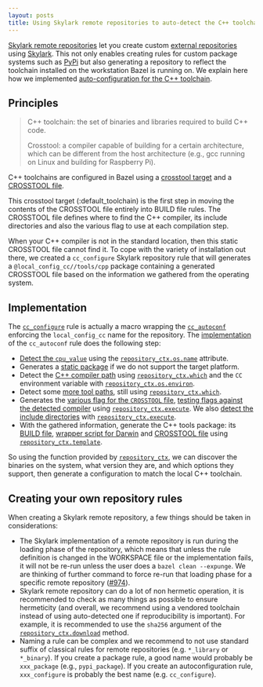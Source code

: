 ```yaml
---
layout: posts
title: Using Skylark remote repositories to auto-detect the C++ toolchain.
---
```


[Skylark remote repositories](https://docs.bazel.build/versions/master/skylark/repository_rules.html) let you
create custom [external repositories](https://docs.bazel.build/versions/master/external.html) using
[Skylark](https://docs.bazel.build/versions/master/skylark/index.html). This not only enables creating rules for
custom package systems such as [PyPi](https://pypi.python.org) but also generating
a repository to reflect the toolchain installed on the workstation Bazel is running
on. We explain here how we implemented [auto-configuration for the C++
toolchain](https://github.com/bazelbuild/bazel/blob/master/tools/cpp/cc_configure.bzl).

## Principles

<blockquote>
C++ toolchain: the set of binaries and libraries required to build C++ code.

Crosstool: a compiler capable of building for a certain architecture, which
can be different from the host architecture (e.g., gcc running on Linux and
building for Raspberry Pi).
</blockquote>

C++ toolchains are configured in Bazel using a [crosstool target](https://github.com/bazelbuild/bazel/blob/8fa5ae6a6364100f2a7f9130e62eb0edb447339a/tools/cpp/BUILD#L32)
and a [CROSSTOOL file](https://github.com/bazelbuild/bazel/blob/master/tools/cpp/CROSSTOOL).

This crosstool target (:default_toolchain) is the first step in moving the contents
of the CROSSTOOL file entirely into BUILD file rules. The CROSSTOOL file defines
where to find the C++ compiler, its include directories and also the various flag
to use at each compilation step.

When your C++ compiler is not in the standard location, then this static
CROSSTOOL file cannot find it. To cope with the variety of installation out
there, we created a `cc_configure` Skylark repository rule that will generates
a `@local_config_cc//tools/cpp` package containing a generated CROSSTOOL file
based on the information we gathered from the operating system.


## Implementation

The [`cc_configure`](https://github.com/bazelbuild/bazel/blob/9116b3e99af2fd31d92c9bb7c37905a1675456c1/tools/cpp/cc_configure.bzl#L291)
rule is actually a macro wrapping the [`cc_autoconf`](https://github.com/bazelbuild/bazel/blob/9116b3e99af2fd31d92c9bb7c37905a1675456c1/tools/cpp/cc_configure.bzl#L288)
enforcing the `local_config_cc` name for the repository. The
[implementation](https://github.com/bazelbuild/bazel/blob/9116b3e99af2fd31d92c9bb7c37905a1675456c1/tools/cpp/cc_configure.bzl#L255)
of the `cc_autoconf` rule does the following step:

 - [Detect the `cpu_value`](https://github.com/bazelbuild/bazel/blob/9116b3e99af2fd31d92c9bb7c37905a1675456c1/tools/cpp/cc_configure.bzl#L85)
   using the [`repository_ctx.os.name`](https://docs.bazel.build/versions/master/skylark/lib/repository_os.html#name) attribute.
 - Generates a [static package](https://github.com/bazelbuild/bazel/blob/9116b3e99af2fd31d92c9bb7c37905a1675456c1/tools/cpp/cc_configure.bzl#L85)
   if we do not support the target platform.
 - Detect the [C++ compiler path](https://github.com/bazelbuild/bazel/blob/9116b3e99af2fd31d92c9bb7c37905a1675456c1/tools/cpp/cc_configure.bzl#L235)
   using [`repository_ctx.which`](https://docs.bazel.build/versions/master/skylark/lib/repository_ctx.html#which) and the `CC` environment variable with
   [`repository_ctx.os.environ`](https://docs.bazel.build/versions/master/skylark/lib/repository_os.html#environ).
 - Detect some [more tool paths](https://github.com/bazelbuild/bazel/blob/9116b3e99af2fd31d92c9bb7c37905a1675456c1/tools/cpp/cc_configure.bzl#L53),
   still using [`repository_ctx.which`](https://docs.bazel.build/versions/master/skylark/lib/repository_ctx.html#which).
 - Generates the [various flag for the `CROSSTOOL` file](https://github.com/bazelbuild/bazel/blob/9116b3e99af2fd31d92c9bb7c37905a1675456c1/tools/cpp/cc_configure.bzl#L127),
   [testing flags against the detected compiler](https://github.com/bazelbuild/bazel/blob/9116b3e99af2fd31d92c9bb7c37905a1675456c1/tools/cpp/cc_configure.bzl#L114)
   using [`repository_ctx.execute`](https://docs.bazel.build/versions/master/skylark/lib/repository_ctx.html#execute). We also
   [detect the include directories](https://github.com/bazelbuild/bazel/blob/9116b3e99af2fd31d92c9bb7c37905a1675456c1/tools/cpp/cc_configure.bzl#L101)
   with [`repository_ctx.execute`](https://docs.bazel.build/versions/master/skylark/lib/repository_ctx.html#execute).
 - With the gathered information, generate the C++ tools package: its [BUILD file](https://github.com/bazelbuild/bazel/blob/9116b3e99af2fd31d92c9bb7c37905a1675456c1/tools/cpp/cc_configure.bzl#L274),
   [wrapper script for Darwin](https://github.com/bazelbuild/bazel/blob/9116b3e99af2fd31d92c9bb7c37905a1675456c1/tools/cpp/cc_configure.bzl#L278) and
   [CROSSTOOL file](https://github.com/bazelbuild/bazel/blob/9116b3e99af2fd31d92c9bb7c37905a1675456c1/tools/cpp/cc_configure.bzl#L279) using
   [`repository_ctx.template`](https://docs.bazel.build/versions/master/skylark/lib/repository_ctx.html#template).

So using the function provided by [`repository_ctx`](https://docs.bazel.build/versions/master/skylark/lib/repository_ctx.html), we can discover
the binaries on the system, what version they are, and which options they support, then generate a
configuration to match the local C++ toolchain.


## Creating your own repository rules

When creating a Skylark remote repository, a few things should be taken in considerations:

 - The Skylark implementation of a remote repository is run during the loading phase of
   the repository, which means that unless the rule definition is changed in the WORKSPACE
   file or the implementation fails, it will not be re-run unless the user does a
   `bazel clean --expunge`. We are thinking of further command to force re-run that loading
   phase for a specific remote repository ([#974](https://github.com/bazelbuild/bazel/issues/974)).
 - Skylark remote repository can do a lot of non hermetic operation, it is recommended
   to check as many things as possible to ensure hermeticity (and overall, we recommend
   using a vendored toolchain instead of using auto-detected one if reproducibility is important).
   For example, it is recommended to use the `sha256` argument of the
   [`repository_ctx.download`](https://docs.bazel.build/versions/master/skylark/lib/repository_ctx.html#download) method.
 - Naming a rule can be complex and we recommend to not use standard suffix of classical
   rules for remote repositories (e.g. `*_library` or `*_binary`). If you create a
   package rule, a good name would probably be `xxx_package` (e.g., `pypi_package`). If
   you create an autoconfiguration rule, `xxx_configure` is probably the best name
   (e.g. `cc_configure`).
